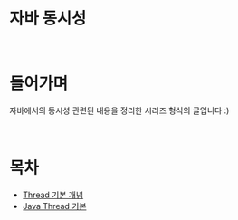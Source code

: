 # 자바 동시성

<br>

# 들어가며
자바에서의 동시성 관련된 내용을 정리한 시리즈 형식의 글입니다 :)

<br>

# 목차
* [Thread 기본 개념](./Thread%20개념.md)
* [Java Thread 기본](./Java%20Thread%20기본.md)

